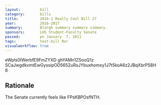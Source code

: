 ```yaml
---
layout:         bill
category:       bills
title:          2016-1 Really Cool Bill 27
year:           2016-2017
summary:        Blargh summary summary simmary.
sponsors:       LHS Student-Faculty Senate
passed:         pn January  7, 2011
tags:           test-bill Ror
visualworkflow: true
---
```



eWpIs0IWerbfE9FmZYXD ghYAMn1ZSooQ1z SCaJwgdkvmtEwGyssipOD5652uRsJYbuxhomxy1J7t5koA6z2JBqXbrP58H8 




Rationale
---------
The Senate currently feels like FPsKBPOsfNTH.
